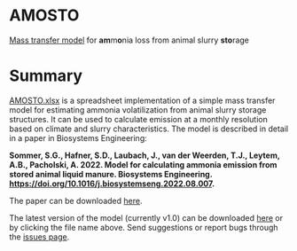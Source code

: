# AMOSTO
[Mass transfer model](https://github.com/sashahafner/AMOSTO/raw/main/AMOSTO.xlsx) for **am**m**o**nia loss from animal slurry **sto**rage

# Summary
[AMOSTO.xlsx](https://github.com/sashahafner/AMOSTO/raw/main/AMOSTO.xlsx) is a spreadsheet implementation of a simple mass transfer model for estimating ammonia volatilization from animal slurry storage structures.
It can be used to calculate emission at a monthly resolution based on climate and slurry characteristics.
The model is described in detail in a paper in Biosystems Engineering:

**Sommer, S.G., Hafner, S.D., Laubach, J., van der Weerden, T.J., Leytem, A.B., Pacholski, A. 2022. Model for calculating ammonia emission from stored animal liquid manure. Biosystems Engineering. <https://doi.org/10.1016/j.biosystemseng.2022.08.007>.**

The paper can be downloaded [here](https://drive.google.com/file/d/1PTC_YO8lJKsK_OPswhBvWFYOUVEzKVFc/view?usp=sharing).

The latest version of the model (currently v1.0) can be downloaded [here](https://github.com/sashahafner/AMOSTO/raw/main/AMOSTO.xlsx) or by clicking the file name above.
Send suggestions or report bugs through the [issues page](https://github.com/sashahafner/AMOSTO/issues).
